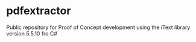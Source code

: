 # pdfextractor

Public repository for Proof of Concept development using the iText library version 5.5.10 fro C#
